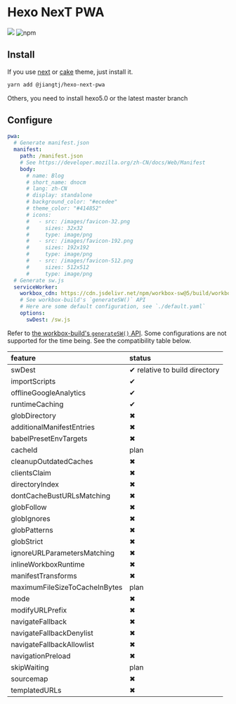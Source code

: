 # Hexo NexT PWA

[![](https://img.shields.io/npm/v/@jiangtj/hexo-next-pwa.svg?style=popout-square)](https://www.npmjs.com/package/@jiangtj/hexo-next-pwa)
![npm](https://img.shields.io/npm/l/@jiangtj/hexo-next-pwa.svg?style=popout-square)

## Install

If you use [next](https://github.com/theme-next/hexo-theme-next) or [cake](https://github.com/jiangtj/hexo-theme-cake) theme, just install it.

```bash
yarn add @jiangtj/hexo-next-pwa
```

Others, you need to install hexo5.0 or the latest master branch

## Configure

```yml
pwa:
  # Generate manifest.json
  manifest:
    path: /manifest.json
    # See https://developer.mozilla.org/zh-CN/docs/Web/Manifest
    body:
      # name: Blog
      # short_name: dnocm
      # lang: zh-CN
      # display: standalone
      # background_color: "#ecedee"
      # theme_color: "#414852"
      # icons:
      #   - src: /images/favicon-32.png
      #     sizes: 32x32
      #     type: image/png
      #   - src: /images/favicon-192.png
      #     sizes: 192x192
      #     type: image/png
      #   - src: /images/favicon-512.png
      #     sizes: 512x512
      #     type: image/png
  # Generate sw.js
  serviceWorker:
    workbox_cdn: https://cdn.jsdelivr.net/npm/workbox-sw@5/build/workbox-sw.min.js
    # See workbox-build's `generateSW()` API
    # Here are some default configuration, see `./default.yaml`
    options:
      swDest: /sw.js
```

Refer to [the workbox-build's `generateSW()` API](https://developers.google.cn/web/tools/workbox/reference-docs/latest/module-workbox-build#.generateSW). Some configurations are not supported for the time being. See the compatibility table below.

| feature | status |
| :--- | :--- |
| swDest | ✔ relative to build directory |
| importScripts | ✔ |
| offlineGoogleAnalytics | ✔ |
| runtimeCaching | ✔ |
| globDirectory | ✖ |
| additionalManifestEntries | ✖ |
| babelPresetEnvTargets | ✖ |
| cacheId | plan |
| cleanupOutdatedCaches | ✖ |
| clientsClaim | ✖ |
| directoryIndex | ✖ |
| dontCacheBustURLsMatching | ✖ |
| globFollow | ✖ |
| globIgnores | ✖ |
| globPatterns | ✖ |
| globStrict | ✖ |
| ignoreURLParametersMatching | ✖ |
| inlineWorkboxRuntime | ✖ |
| manifestTransforms | ✖ |
| maximumFileSizeToCacheInBytes | plan |
| mode | ✖ |
| modifyURLPrefix | ✖ |
| navigateFallback | ✖ |
| navigateFallbackDenylist | ✖ |
| navigateFallbackAllowlist | ✖ |
| navigationPreload | ✖ |
| skipWaiting | plan |
| sourcemap | ✖ |
| templatedURLs | ✖ |


